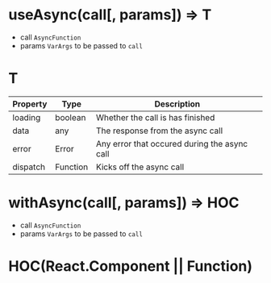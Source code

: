 
# useAsync(call[, params]) => T

* call `AsyncFunction`
* params `VarArgs` to be passed to `call` 

# T
| Property | Type | Description | 
|--|--|--|
| loading | boolean | Whether the call is has finished |
| data | any | The response from the async call |
| error | Error | Any error that occured during the async call |
| dispatch | Function | Kicks off the async call |


# withAsync(call[, params]) => HOC

* call `AsyncFunction`
* params `VarArgs` to be passed to `call` 

# HOC(React.Component || Function) 
